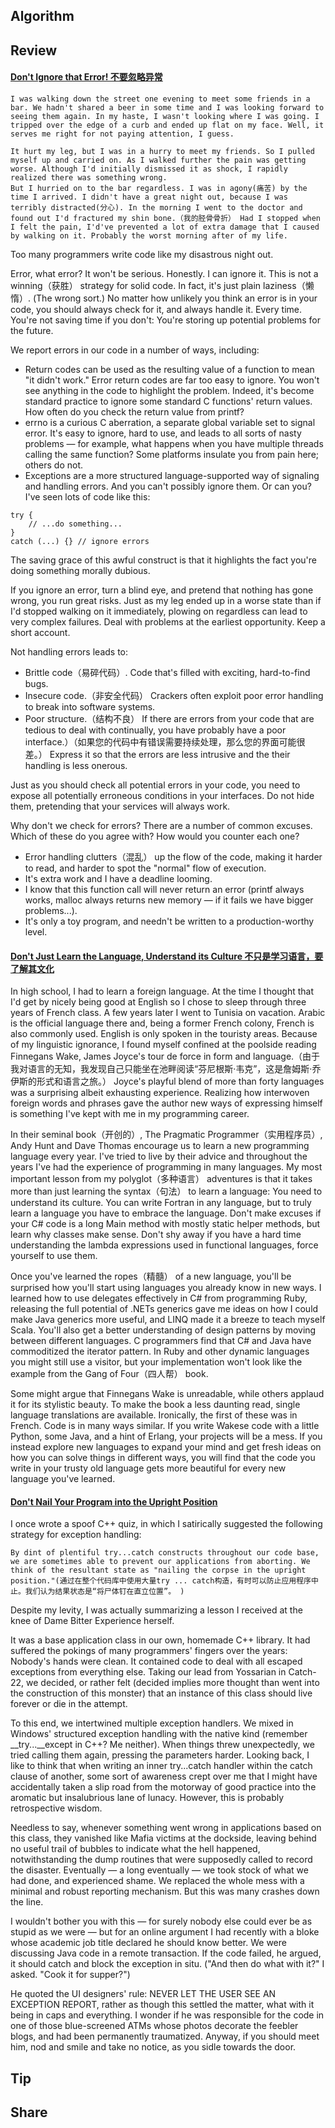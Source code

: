 ## Algorithm 

## Review
#### [Don't Ignore that Error! 不要忽略异常 ](https://97-things-every-x-should-know.gitbooks.io/97-things-every-programmer-should-know/content/en/thing_26/)

```
I was walking down the street one evening to meet some friends in a bar. We hadn't shared a beer in some time and I was looking forward to seeing them again. In my haste, I wasn't looking where I was going. I tripped over the edge of a curb and ended up flat on my face. Well, it serves me right for not paying attention, I guess.

It hurt my leg, but I was in a hurry to meet my friends. So I pulled myself up and carried on. As I walked further the pain was getting worse. Although I'd initially dismissed it as shock, I rapidly realized there was something wrong.
But I hurried on to the bar regardless. I was in agony(痛苦) by the time I arrived. I didn't have a great night out, because I was terribly distracted(分心). In the morning I went to the doctor and found out I'd fractured my shin bone.（我的胫骨骨折） Had I stopped when I felt the pain, I'd've prevented a lot of extra damage that I caused by walking on it. Probably the worst morning after of my life.

```
Too many programmers write code like my disastrous night out. 

Error, what error? It won't be serious. Honestly. I can ignore it. This is not a winning（获胜） strategy for solid code. In fact, it's just plain laziness（懒惰）. (The wrong sort.) No matter how unlikely you think an error is in your code, you should always check for it, and always handle it. Every time. You're not saving time if you don't: You're storing up potential problems for the future.

We report errors in our code in a number of ways, including:

- Return codes can be used as the resulting value of a function to mean "it didn't work." Error return codes are far too easy to ignore. You won't see anything in the code to highlight the problem. Indeed, it's become standard practice to ignore some standard C functions' return values. How often do you check the return value from printf?
- errno is a curious C aberration, a separate global variable set to signal error. It's easy to ignore, hard to use, and leads to all sorts of nasty problems — for example, what happens when you have multiple threads calling the same function? Some platforms insulate you from pain here; others do not.
- Exceptions are a more structured language-supported way of signaling and handling errors. And you can't possibly ignore them. Or can you? I've seen lots of code like this:
```
try {
    // ...do something...
}
catch (...) {} // ignore errors
```
The saving grace of this awful construct is that it highlights the fact you're doing something morally dubious.

If you ignore an error, turn a blind eye, and pretend that nothing has gone wrong, you run great risks. Just as my leg ended up in a worse state than if I'd stopped walking on it immediately, plowing on regardless can lead to very complex failures. Deal with problems at the earliest opportunity. Keep a short account.

Not handling errors leads to:
- Brittle code（易碎代码）. Code that's filled with exciting, hard-to-find bugs.
- Insecure code.（非安全代码） Crackers often exploit poor error handling to break into software systems.
- Poor structure.（结构不良） If there are errors from your code that are tedious to deal with continually, you have probably have a poor interface.）（如果您的代码中有错误需要持续处理，那么您的界面可能很差。） Express it so that the errors are less intrusive and the their handling is less onerous.

Just as you should check all potential errors in your code, you need to expose all potentially erroneous conditions in your interfaces. Do not hide them, pretending that your services will always work.

Why don't we check for errors? There are a number of common excuses. Which of these do you agree with? How would you counter each one?

- Error handling clutters（混乱） up the flow of the code, making it harder to read, and harder to spot the "normal" flow of execution.
- It's extra work and I have a deadline looming.
- I know that this function call will never return an error (printf always works, malloc always returns new memory — if it fails we have bigger problems...).
- It's only a toy program, and needn't be written to a production-worthy level.  
 
#### [Don't Just Learn the Language, Understand its Culture 不只是学习语言，要了解其文化](https://97-things-every-x-should-know.gitbooks.io/97-things-every-programmer-should-know/content/en/thing_27/)

In high school, I had to learn a foreign language. At the time I thought that I'd get by nicely being good at English so I chose to sleep through three years of French class. A few years later I went to Tunisia on vacation. Arabic is the official language there and, being a former French colony, French is also commonly used. English is only spoken in the touristy areas. Because of my linguistic ignorance, I found myself confined at the poolside reading Finnegans Wake, James Joyce's tour de force in form and language.（由于我对语言的无知，我发现自己只能坐在池畔阅读“芬尼根斯·韦克”，这是詹姆斯·乔伊斯的形式和语言之旅。） Joyce's playful blend of more than forty languages was a surprising albeit exhausting experience. Realizing how interwoven foreign words and phrases gave the author new ways of expressing himself is something I've kept with me in my programming career.

In their seminal book（开创的）, The Pragmatic Programmer（实用程序员）, Andy Hunt and Dave Thomas encourage us to learn a new programming language every year. I've tried to live by their advice and throughout the years I've had the experience of programming in many languages. My most important lesson from my polyglot（多种语言） adventures is that it takes more than just learning the syntax（句法） to learn a language: You need to understand its culture. You can write Fortran in any language, but to truly learn a language you have to embrace the language. Don't make excuses if your C# code is a long Main method with mostly static helper methods, but learn why classes make sense. Don't shy away if you have a hard time understanding the lambda expressions used in functional languages, force yourself to use them.

Once you've learned the ropes（精髓） of a new language, you'll be surprised how you'll start using languages you already know in new ways. I learned how to use delegates effectively in C# from programming Ruby, releasing the full potential of .NETs generics gave me ideas on how I could make Java generics more useful, and LINQ made it a breeze to teach myself Scala.
You'll also get a better understanding of design patterns by moving between different languages. C programmers find that C# and Java have commoditized the iterator pattern. In Ruby and other dynamic languages you might still use a visitor, but your implementation won't look like the example from the Gang of Four（四人帮） book.

Some might argue that Finnegans Wake is unreadable, while others applaud it for its stylistic beauty. To make the book a less daunting read, single language translations are available. Ironically, the first of these was in French. Code is in many ways similar. If you write Wakese code with a little Python, some Java, and a hint of Erlang, your projects will be a mess. If you instead explore new languages to expand your mind and get fresh ideas on how you can solve things in different ways, you will find that the code you write in your trusty old language gets more beautiful for every new language you've learned.

#### [Don't Nail Your Program into the Upright Position ](https://97-things-every-x-should-know.gitbooks.io/97-things-every-programmer-should-know/content/en/thing_28/)
I once wrote a spoof C++ quiz, in which I satirically suggested the following strategy for exception handling:
```
By dint of plentiful try...catch constructs throughout our code base, we are sometimes able to prevent our applications from aborting. We think of the resultant state as "nailing the corpse in the upright position."(通过在整个代码库中使用大量try ... catch构造，有时可以防止应用程序中止。我们认为结果状态是“将尸体钉在直立位置”。 )
```
Despite my levity, I was actually summarizing a lesson I received at the knee of Dame Bitter Experience herself. 

It was a base application class in our own, homemade C++ library. It had suffered the pokings of many programmers' fingers over the years: Nobody's hands were clean. It contained code to deal with all escaped exceptions from everything else. Taking our lead from Yossarian in Catch-22, we decided, or rather felt (decided implies more thought than went into the construction of this monster) that an instance of this class should live forever or die in the attempt.

To this end, we intertwined multiple exception handlers. We mixed in Windows' structured exception handling with the native kind (remember __try...__except in C++? Me neither). When things threw unexpectedly, we tried calling them again, pressing the parameters harder. Looking back, I like to think that when writing an inner try...catch handler within the catch clause of another, some sort of awareness crept over me that I might have accidentally taken a slip road from the motorway of good practice into the aromatic but insalubrious lane of lunacy. However, this is probably retrospective wisdom.

Needless to say, whenever something went wrong in applications based on this class, they vanished like Mafia victims at the dockside, leaving behind no useful trail of bubbles to indicate what the hell happened, notwithstanding the dump routines that were supposedly called to record the disaster. Eventually — a long eventually — we took stock of what we had done, and experienced shame. We replaced the whole mess with a minimal and robust reporting mechanism. But this was many crashes down the line.

I wouldn't bother you with this — for surely nobody else could ever be as stupid as we were — but for an online argument I had recently with a bloke whose academic job title declared he should know better. We were discussing Java code in a remote transaction. If the code failed, he argued, it should catch and block the exception in situ. ("And then do what with it?" I asked. "Cook it for supper?")

He quoted the UI designers' rule: NEVER LET THE USER SEE AN EXCEPTION REPORT, rather as though this settled the matter, what with it being in caps and everything. I wonder if he was responsible for the code in one of those blue-screened ATMs whose photos decorate the feebler blogs, and had been permanently traumatized. Anyway, if you should meet him, nod and smile and take no notice, as you sidle towards the door.


## Tip
## Share 

